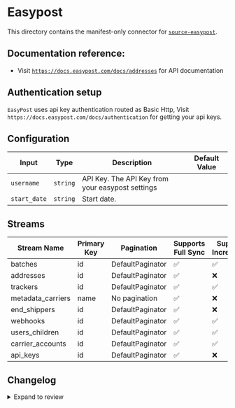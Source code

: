 # Easypost
This directory contains the manifest-only connector for [`source-easypost`](https://www.easypost.com/).

## Documentation reference:
- Visit [`https://docs.easypost.com/docs/addresses`](https://docs.easypost.com/docs/addresses) for API documentation

## Authentication setup
`EasyPost` uses api key authentication routed as Basic Http, Visit `https://docs.easypost.com/docs/authentication` for getting your api keys.

## Configuration

| Input | Type | Description | Default Value |
|-------|------|-------------|---------------|
| `username` | `string` | API Key. The API Key from your easypost settings |  |
| `start_date` | `string` | Start date.  |  |

## Streams
| Stream Name | Primary Key | Pagination | Supports Full Sync | Supports Incremental |
|-------------|-------------|------------|---------------------|----------------------|
| batches | id | DefaultPaginator | ✅ |  ✅  |
| addresses | id | DefaultPaginator | ✅ |  ❌  |
| trackers | id | DefaultPaginator | ✅ |  ✅  |
| metadata_carriers | name | No pagination | ✅ |  ❌  |
| end_shippers | id | DefaultPaginator | ✅ |  ❌  |
| webhooks | id | DefaultPaginator | ✅ |  ✅  |
| users_children | id | DefaultPaginator | ✅ |  ✅  |
| carrier_accounts | id | DefaultPaginator | ✅ |  ✅  |
| api_keys | id | DefaultPaginator | ✅ |  ❌  |

## Changelog

<details>
  <summary>Expand to review</summary>

| Version          | Date              | Pull Request | Subject        |
|------------------|-------------------|--------------|----------------|
| 0.0.17 | 2025-03-29 | [56498](https://github.com/airbytehq/airbyte/pull/56498) | Update dependencies |
| 0.0.16 | 2025-03-22 | [55928](https://github.com/airbytehq/airbyte/pull/55928) | Update dependencies |
| 0.0.15 | 2025-03-08 | [55321](https://github.com/airbytehq/airbyte/pull/55321) | Update dependencies |
| 0.0.14 | 2025-03-01 | [54949](https://github.com/airbytehq/airbyte/pull/54949) | Update dependencies |
| 0.0.13 | 2025-02-22 | [54373](https://github.com/airbytehq/airbyte/pull/54373) | Update dependencies |
| 0.0.12 | 2025-02-15 | [53776](https://github.com/airbytehq/airbyte/pull/53776) | Update dependencies |
| 0.0.11 | 2025-02-08 | [53358](https://github.com/airbytehq/airbyte/pull/53358) | Update dependencies |
| 0.0.10 | 2025-02-01 | [52825](https://github.com/airbytehq/airbyte/pull/52825) | Update dependencies |
| 0.0.9 | 2025-01-25 | [52363](https://github.com/airbytehq/airbyte/pull/52363) | Update dependencies |
| 0.0.8 | 2025-01-18 | [51661](https://github.com/airbytehq/airbyte/pull/51661) | Update dependencies |
| 0.0.7 | 2025-01-11 | [51082](https://github.com/airbytehq/airbyte/pull/51082) | Update dependencies |
| 0.0.6 | 2024-12-28 | [50573](https://github.com/airbytehq/airbyte/pull/50573) | Update dependencies |
| 0.0.5 | 2024-12-21 | [50036](https://github.com/airbytehq/airbyte/pull/50036) | Update dependencies |
| 0.0.4 | 2024-12-14 | [49511](https://github.com/airbytehq/airbyte/pull/49511) | Update dependencies |
| 0.0.3 | 2024-12-12 | [49184](https://github.com/airbytehq/airbyte/pull/49184) | Update dependencies |
| 0.0.2 | 2024-11-04 | [47654](https://github.com/airbytehq/airbyte/pull/47654) | Update dependencies |
| 0.0.1 | 2024-10-01 | [46287](https://github.com/airbytehq/airbyte/pull/46287) | Initial release by [@btkcodedev](https://github.com/btkcodedev) via Connector Builder |

</details>
